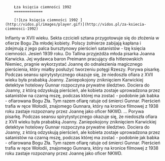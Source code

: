 
        Łza księcia ciemności 1992 
        =============
        
        [![Łza księcia ciemności 1992 ](http://vidos.pl/images/player.gif)](http://vidos.pl/za-ksiecia-ciemnosci-1992)
        
        
 Inflanty w XVII wieku. Sekta czcicieli sztana przygotowuje się do złożenia w ofierze Bogu Zła młodej kobiety. Polscy żołnierze zabijają kapłana i zdejmują z jego palca bursztynowy pierścień satanistów - łzę księcia ciemności. Jesień 1939 roku. Do Tallina przyjeżdża młoda pisarka Joanna Karwicka. Jej wydawca baron Preimann pracujący dla hitlerowskich Niemiec, pragnie wykorzystać Joannę do odnalezienia magicznego pierścienia, który miałby posłużyć tworzeniu potęgi Rzeszy. Porywa pisarkę. Podczas seansu spirytystycznego okazuje się, że niedoszła ofiara z XVII wieku była prababką Joanny. Zaniepokojony zniknięciem Karwickiej detektyw hotelowy Gunnar rozpoczyna prywatne śledztwo. Dociera do Joanny, z którą odzyskują pierścień, ale kobieta zostaje uprowadzona przez satanistów na czarną mszę, podczas której ma zostać - podobnie jak babka - ofiarowana Bogu Zła. Tym razem ofiarę ratuje od śmierci Gunnar. Pierścień trafia w ręce Wołodii, znajomego Gunnara, który na kronice filmowej z 1938 roku zastaje rozpoznany przez Joannę jako oficer NKWD.   ... Porywa pisarkę. Podczas seansu spirytystycznego okazuje się, że niedoszła ofiara z XVII wieku była prababką Joanny. Zaniepokojony zniknięciem Karwickiej detektyw hotelowy Gunnar rozpoczyna prywatne śledztwo. Dociera do Joanny, z którą odzyskują pierścień, ale kobieta zostaje uprowadzona przez satanistów na czarną mszę, podczas której ma zostać - podobnie jak babka - ofiarowana Bogu Zła. Tym razem ofiarę ratuje od śmierci Gunnar. Pierścień trafia w ręce Wołodii, znajomego Gunnara, który na kronice filmowej z 1938 roku zastaje rozpoznany przez Joannę jako oficer NKWD.
    